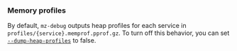 ### Memory profiles

By default, `mz-debug` outputs heap profiles for each service in `profiles/{service}.memprof.pprof.gz`. To turn off this behavior, you can set [`--dump-heap-profiles`](#dump-heap-profiles) to false.
